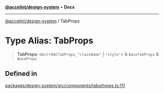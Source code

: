 [**@accelint/design-system**](../README.md) • **Docs**

***

[@accelint/design-system](../README.md) / TabProps

# Type Alias: TabProps

> **TabProps**: `Omit`\<`RACTabProps`, `"className"` \| `"style"`\> & `BaseTabProps` & `BaseProps`

## Defined in

[packages/design-system/src/components/tabs/types.ts:111](https://github.com/gohypergiant/standard-toolkit/blob/258694cea8ed8bbd956b3cf5da47c2c9debcf127/packages/design-system/src/components/tabs/types.ts#L111)
